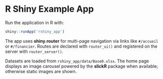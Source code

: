 # R Shiny Example App

Run the application in R with:

```R
shiny::runApp('rshiny_app')
```

The app uses **shiny.router** for multi-page navigation via links like `#/accueil` or `#/financier`. Routes are declared with `router_ui()` and registered on the server with `router_server()`.

Datasets are loaded from `rshiny_app/data/Base0.xlsx`. The home page displays an image carousel powered by the **slickR** package when available; otherwise static images are shown.
